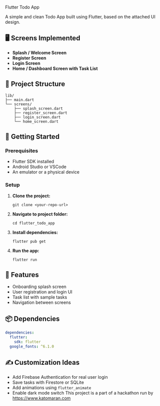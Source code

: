 Flutter Todo App

A simple and clean Todo App built using Flutter, based on the attached UI design.

## 🖥️ Screens Implemented

- **Splash / Welcome Screen**
- **Register Screen**
- **Login Screen**
- **Home / Dashboard Screen with Task List**

## 📁 Project Structure

```
lib/
├── main.dart
└── screens/
    ├── splash_screen.dart
    ├── register_screen.dart
    ├── login_screen.dart
    └── home_screen.dart
```

## 🚀 Getting Started

### Prerequisites

- Flutter SDK installed
- Android Studio or VSCode
- An emulator or a physical device

### Setup

1. **Clone the project:**
   ```
   git clone <your-repo-url>
   ```

2. **Navigate to project folder:**
   ```
   cd flutter_todo_app
   ```

3. **Install dependencies:**
   ```
   flutter pub get
   ```

4. **Run the app:**
   ```
   flutter run
   ```

## 📌 Features

- Onboarding splash screen
- User registration and login UI
- Task list with sample tasks
- Navigation between screens

## 📦 Dependencies

```yaml
dependencies:
  flutter:
    sdk: flutter
  google_fonts: ^6.1.0
```

## ✍️ Customization Ideas

- Add Firebase Authentication for real user login
- Save tasks with Firestore or SQLite
- Add animations using `flutter_animate`
- Enable dark mode switch
This project is a part of a hackathon run by https://www.katomaran.com
